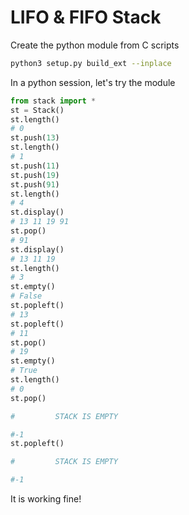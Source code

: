 # LIFO & FIFO Stack

Create the python module from C scripts
```bash
python3 setup.py build_ext --inplace
```

In a python session, let's try the module
```python
from stack import *
st = Stack()
st.length()
# 0
st.push(13)
st.length()
# 1
st.push(11)
st.push(19)
st.push(91)
st.length()
# 4
st.display()
# 13 11 19 91
st.pop()
# 91
st.display()
# 13 11 19
st.length()
# 3
st.empty()
# False
st.popleft()
# 13
st.popleft()
# 11
st.pop()
# 19
st.empty()
# True
st.length()
# 0
st.pop()

#         STACK IS EMPTY

#-1
st.popleft()

#         STACK IS EMPTY

#-1 
```

It is working fine!
